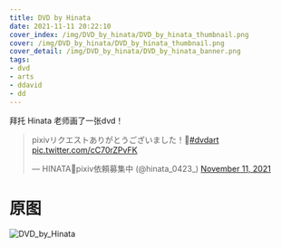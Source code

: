 ```yaml
---
title: DVD by Hinata
date: 2021-11-11 20:22:10
cover_index: /img/DVD_by_hinata/DVD_by_hinata_thumbnail.png
cover: /img/DVD_by_hinata/DVD_by_hinata_thumbnail.png
cover_detail: /img/DVD_by_hinata/DVD_by_hinata_banner.png
tags:
- dvd
- arts
- ddavid
- dd
---
```


拜托 Hinata 老师画了一张dvd！

<blockquote class="twitter-tweet"><p lang="ja" dir="ltr">pixivリクエストありがとうございました！💽<a href="https://twitter.com/hashtag/dvdart?src=hash&amp;ref_src=twsrc%5Etfw">#dvdart</a> <a href="https://t.co/cC70rZPvFK">pic.twitter.com/cC70rZPvFK</a></p>&mdash; HINATA🧸pixiv依頼募集中 (@hinata_0423_) <a href="https://twitter.com/hinata_0423_/status/1458789496187940864?ref_src=twsrc%5Etfw">November 11, 2021</a></blockquote> <script async src="https://platform.twitter.com/widgets.js" charset="utf-8"></script>


# 原图

![DVD_by_Hinata](/img/DVD_by_hinata/DVD_by_hinata.png)